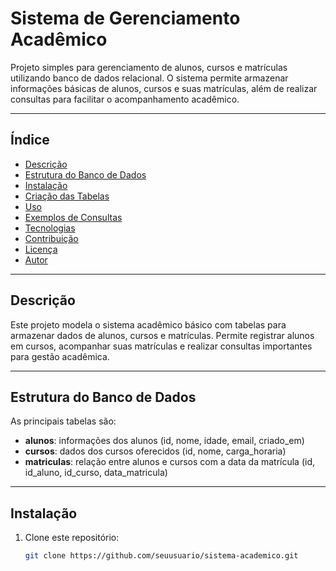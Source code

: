 # Sistema de Gerenciamento Acadêmico

Projeto simples para gerenciamento de alunos, cursos e matrículas utilizando banco de dados relacional. O sistema permite armazenar informações básicas de alunos, cursos e suas matrículas, além de realizar consultas para facilitar o acompanhamento acadêmico.

---

## Índice

- [Descrição](#descrição)  
- [Estrutura do Banco de Dados](#estrutura-do-banco-de-dados)  
- [Instalação](#instalação)  
- [Criação das Tabelas](#criação-das-tabelas)  
- [Uso](#uso)  
- [Exemplos de Consultas](#exemplos-de-consultas)  
- [Tecnologias](#tecnologias)  
- [Contribuição](#contribuição)  
- [Licença](#licença)  
- [Autor](#autor)

---

## Descrição

Este projeto modela o sistema acadêmico básico com tabelas para armazenar dados de alunos, cursos e matrículas. Permite registrar alunos em cursos, acompanhar suas matrículas e realizar consultas importantes para gestão acadêmica.

---

## Estrutura do Banco de Dados

As principais tabelas são:

- **alunos**: informações dos alunos (id, nome, idade, email, criado_em)  
- **cursos**: dados dos cursos oferecidos (id, nome, carga_horaria)  
- **matriculas**: relação entre alunos e cursos com a data da matrícula (id, id_aluno, id_curso, data_matricula)

---

## Instalação

1. Clone este repositório:  
   ```bash
   git clone https://github.com/seuusuario/sistema-academico.git
